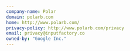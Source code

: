 ```yaml
---
company-name: Polar
domain: polarb.com
home: http://www.polarb.com/
privacy-policy: http://www.polarb.com/privacy
email: privacy@inputfactory.co
owned-by: "Google Inc."
---
```




